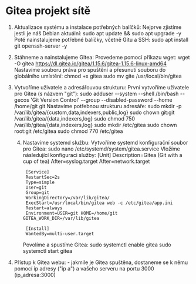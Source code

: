 # Gitea projekt sítě
1. Aktualizace systému a instalace potřebných balíčků:
     Nejprve zjistíme jestli je náš Debian aktuální:
         sudo apt update && sudo apt upgrade -y
     Poté nainstalujeme potřebné balíčky, včetně Gitu a SSH:
          sudo apt install git openssh-server -y
   
2. Stáhneme a nainstalujeme GItea:
     Provedeme pomocí příkazu wget:
           wget -O gitea https://dl.gitea.io/gitea/1.15.6/gitea-1.15.6-linux-amd64
     Nastavíme souboru práva pro spuštění a přesunutí souboru do globálního umístění:
           chmod +x gitea
           sudo mv gite /usr/local/bin/gitea
   
3. Vytvoříme uživatele a adresářouvou strukturu:
      První vytvoříme uživatele pro Gitea (s názvem "git"):
           sudo adduser --system --shell /bin/bash --gecos 'Git Version
           Control' --group --disabled-password --home /home/git git
      Nastavíme potřebnou strukturu adresáře:
           sudo mkdir -p /var/lib/gitea/{custom,data,indexers,public,log}
           sudo chown git:git /var/lib/gitea/{data,indexers,log}
           sudo chmod 750 /var/lib/gitea/{data,indexers,log}
           sudo mkdir /etc/gitea
           sudo chown root:git /etc/gitea
           sudo chmod 770 /etc/gitea
   
   4. Nastavíme systemd službu:
      Vytvoříme systemd konfigurační soubor pro Gitea:
           sudo nano /etc/systemd/system/gitea.service
      Vložíme následující konfiguraci služby:
           [Unit]
           Description=Gitea (Git with a cup of tea)
           After=syslog.target
           After=network.target

           [Service]
           RestartSec=2s
           Type=simple
           User=git
           Group=git
           WorkingDirectory=/var/lib/gitea/
           ExecStart=/usr/local/bin/gitea web -c /etc/gitea/app.ini
           Restart=always
           Environment=USER=git HOME=/home/git GITEA_WORK_DIR=/var/lib/gitea

           [Install]
           WantedBy=multi-user.target
      Povolíme a spustíme Gitea:
           sudo systemctl enable gitea
           sudo systemctl start gitea

5. Přístup k Gitea webu:
        - jakmile je Gitea spuštěna, dostaneme se k němu pomocí ip adresy ("ip a") a vašeho serveru na portu 3000
                (ip_adresa:3000)
